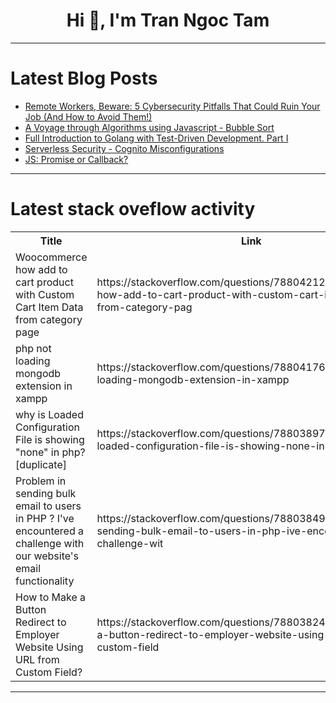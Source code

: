 <h1 align="center">Hi 👋, I'm Tran Ngoc Tam</h1>

---

# Latest Blog Posts 
<!-- BLOG-POST-LIST:START -->
- [Remote Workers, Beware: 5 Cybersecurity Pitfalls That Could Ruin Your Job &lpar;And How to Avoid Them!&rpar;](https://dev.to/verifyvault/remote-workers-beware-5-cybersecurity-pitfalls-that-could-ruin-your-job-and-how-to-avoid-them-550h)
- [A Voyage through Algorithms using Javascript - Bubble Sort](https://dev.to/humblecoder00/a-voyage-through-algorithms-using-javascript-bubble-sort-1enh)
- [Full Introduction to Golang with Test-Driven Development. Part I](https://dev.to/kovalevsky/full-introduction-to-golang-with-test-driven-development-part-i-12ni)
- [Serverless Security - Cognito Misconfigurations](https://dev.to/makit/serverless-security-cognito-misconfigurations-1co0)
- [JS: Promise or Callback?](https://dev.to/dariansdev/js-promise-or-callback-704)
<!-- BLOG-POST-LIST:END -->

---

# Latest stack oveflow activity
<table>
  <tr><th>Title</th><th>Link</th></tr>
  <!-- STACKOVERFLOW:START --><tr><td>Woocommerce how add to cart product with Custom Cart Item Data from category page</td><td>https://stackoverflow.com/questions/78804212/woocommerce-how-add-to-cart-product-with-custom-cart-item-data-from-category-pag</td></tr><tr><td>php not loading mongodb extension in xampp</td><td>https://stackoverflow.com/questions/78804176/php-not-loading-mongodb-extension-in-xampp</td></tr><tr><td>why is Loaded Configuration File is showing &quot;none&quot; in php? [duplicate]</td><td>https://stackoverflow.com/questions/78803897/why-is-loaded-configuration-file-is-showing-none-in-php</td></tr><tr><td>Problem in sending bulk email to users in PHP ? I&#39;ve encountered a challenge with our website&#39;s email functionality</td><td>https://stackoverflow.com/questions/78803849/problem-in-sending-bulk-email-to-users-in-php-ive-encountered-a-challenge-wit</td></tr><tr><td>How to Make a Button Redirect to Employer Website Using URL from Custom Field?</td><td>https://stackoverflow.com/questions/78803824/how-to-make-a-button-redirect-to-employer-website-using-url-from-custom-field</td></tr><!-- STACKOVERFLOW:END -->
</table>

---


